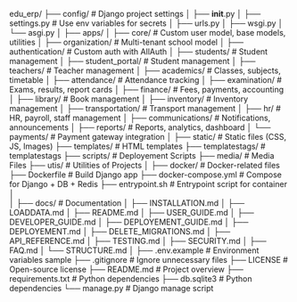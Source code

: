 edu_erp/
├── config/                     # Django project settings
│   ├── __init__.py
│   ├── settings.py             # Use env variables for secrets
│   ├── urls.py
│   ├── wsgi.py
│   └── asgi.py
│
├── apps/
│   ├── core/                   # Custom user model, base models, utilities
│   ├── organization/           # Multi-tenant school model
│   ├── authentication/         # Custom auth with AllAuth
│   ├── students/               # Student management
│   ├── student_portal/               # Student management
│   ├── teachers/               # Teacher management
│   ├── academics/              # Classes, subjects, timetable
│   ├── attendance/             # Attendance tracking
│   ├── examination/            # Exams, results, report cards
│   ├── finance/                # Fees, payments, accounting
│   ├── library/                # Book management
│   ├── inventory/              # Inventory management
│   ├── transportation/         # Transport management
│   ├── hr/                     # HR, payroll, staff management
│   ├── communications/         # Notifications, announcements
│   ├── reports/                # Reports, analytics, dashboard
│   └── payments/               # Payment gateway integration
│
├── static/                     # Static files (CSS, JS, Images)
├── templates/                  # HTML templates
├── templatestags/              # templatestags
├── scripts/                    # Deployement Scripts
├── media/                      # Media Files
├── utis/                       # Utilities of Projects
│
├── docker/                     # Docker-related files
├── Dockerfile              # Build Django app
├── docker-compose.yml      # Compose for Django + DB + Redis
├── entrypoint.sh           # Entrypoint script for container
│   
│
├── docs/                       # Documentation
│   ├── INSTALLATION.md
│   ├── LOADDATA.md
│   ├── README.md
│   ├── USER_GUIDE.md
│   ├── DEVELOPER_GUIDE.md
│   ├── DEPLOYEMENT_GUIDE.md
│   ├── DEPLOYEMENT.md
│   ├── DELETE_MIGRATIONS.md
│   ├── API_REFERENCE.md
│   ├── TESTING.md
│   ├── SECURITY.md
│   ├── FAQ.md
│   └── STRUCTURE.md
│
├── .env.example                # Environment variables sample
├── .gitignore                  # Ignore unnecessary files
├── LICENSE                     # Open-source license
├── README.md                   # Project overview
├── requirements.txt            # Python dependencies
├── db.sqlite3                  # Python dependencies
└── manage.py                   # Django manage script